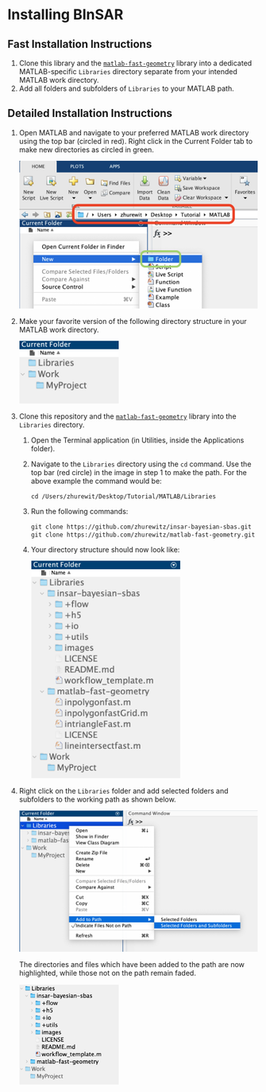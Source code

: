 # Installing BInSAR

## Fast Installation Instructions

1. Clone this library and the [`matlab-fast-geometry`](https://github.com/zhurewitz/matlab-fast-geometry) library into a dedicated MATLAB-specific `Libraries` directory separate from your intended MATLAB work directory.
2. Add all folders and subfolders of `Libraries` to your MATLAB path.


## Detailed Installation Instructions

1. Open MATLAB and navigate to your preferred MATLAB work directory using the top bar (circled in red). Right click in the Current Folder tab to make new directories as circled in green.

    <img src="images/newFolder.png" width=500>

1. Make your favorite version of the following directory structure in your MATLAB work directory.

    <img src="images/directoryStructure.png" width=200>

1. Clone this repository and the [`matlab-fast-geometry`](https://github.com/zhurewitz/matlab-fast-geometry) library into the `Libraries` directory.  

    1. Open the Terminal application (in Utilities, inside the Applications folder).
    
    2. Navigate to the `Libraries` directory using the `cd` command. Use the top bar (red circle) in the image in step 1 to make the path. For the above example the command would be:

        ```
        cd /Users/zhurewit/Desktop/Tutorial/MATLAB/Libraries
        ```

    2. Run the following commands:

        ```
        git clone https://github.com/zhurewitz/insar-bayesian-sbas.git
        git clone https://github.com/zhurewitz/matlab-fast-geometry.git
        ```

    3. Your directory structure should now look like:

        <img src="images/cloned.png" width=300>

1. Right click on the `Libraries` folder and add selected folders and subfolders to the working path as shown below.

    <img src="images/addToPath.png" width=500>

    The directories and files which have been added to the path are now highlighted, while those not on the path remain faded.

    <img src="images/pathAdded.png" width=200>